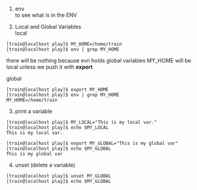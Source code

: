 1. env   
to see what is in the ENV 

2. Local and Global Variables  
local 
```
[train@localhost play]$ MY_HOME=/home/train
[train@localhost play]$ env | grep MY_HOME
```
there will be nothing because evn holds global variables 
MY_HOME will be local unless we push it with **export**  

global 
```
[train@localhost play]$ export MY_HOME
[train@localhost play]$ env | grep MY_HOME
MY_HOME=/home/train
```

3. print a variable 
```
[train@localhost play]$ MY_LOCAL="This is my local var."
[train@localhost play]$ echo $MY_LOCAL
This is my local var.
```

```
[train@localhost play]$ export MY_GLOBAL="This is my global var"
[train@localhost play]$ echo $MY_GLOBAL
This is my global var
```
4. unset (delete a variable)
```
[train@localhost play]$ unset MY_GLOBAL
[train@localhost play]$ echo $MY_GLOBAL
```
